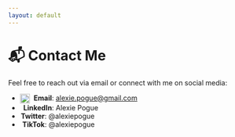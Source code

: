 ```yaml
---
layout: default
---
```


# 📬 Contact Me

Feel free to reach out via email or connect with me on social media: 

- <a href="mailto:alexie.pogue@gmail.com" target="_blank" style="text-decoration: none; color: inherit;"><img src="https://upload.wikimedia.org/wikipedia/commons/4/4e/Gmail_Icon.png" alt="Gmail" style="width:20px;height:20px;vertical-align:middle;margin-right:4px;"> <strong>Email</strong>: alexie.pogue@gmail.com</a>
- <a href="https://www.linkedin.com/in/alexie-pogue-38204b49/" target="_blank" style="text-decoration: none; color: inherit;"><i class="fab fa-linkedin" style="color: #0e76a8; font-size: 20px; vertical-align: middle; margin-right: 7px;"></i> <strong>LinkedIn</strong>: Alexie Pogue</a>
- <a href="https://x.com/alexiepogue" target="_blank" style="text-decoration: none; color: inherit;"><i class="fab fa-twitter" style="color: #1DA1F2; font-size: 20px; vertical-align: middle; margin-right: 2px;"></i> <strong>Twitter</strong>: @alexiepogue</a>
- <a href="https://www.tiktok.com/@alexiepogue" target="_blank" style="text-decoration: none; color: inherit;"><i class="fab fa-tiktok" style="color: #000000; font-size: 20px; vertical-align: middle; margin-right: 5px;"></i> <strong>TikTok</strong>: @alexiepogue</a>

